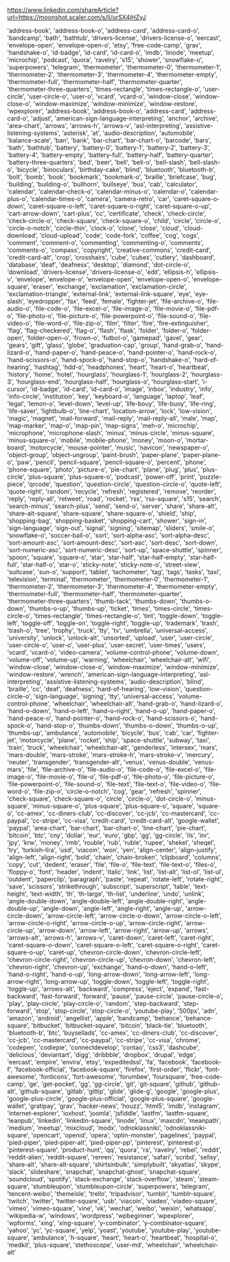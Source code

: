 https://www.linkedin.com/shareArticle?url=https://moonshot.scaler.com/s/li/urSX4jHZyJ

'address-book', 
'address-book-o', 
'address-card', 
'address-card-o', 
'bandcamp', 
'bath', 
'bathtub', 
'drivers-license', 
'drivers-license-o', 
'eercast', 
'envelope-open', 
'envelope-open-o', 
'etsy', 
'free-code-camp', 
'grav', 
'handshake-o', 
'id-badge', 
'id-card', 
'id-card-o', 
'imdb', 
'linode', 
'meetup', 
'microchip', 
'podcast', 
'quora', 
'ravelry', 
's15', 
'shower', 
'snowflake-o', 
'superpowers', 
'telegram', 
'thermometer', 
'thermometer-0', 
'thermometer-1', 
'thermometer-2', 
'thermometer-3', 
'thermometer-4', 
'thermometer-empty', 
'thermometer-full', 
'thermometer-half', 
'thermometer-quarter', 
'thermometer-three-quarters', 
'times-rectangle', 
'times-rectangle-o', 
'user-circle', 
'user-circle-o', 
'user-o', 
'vcard', 
'vcard-o', 
'window-close', 
'window-close-o', 
'window-maximize', 
'window-minimize', 
'window-restore', 
'wpexplorer', 
'address-book', 
'address-book-o', 
'address-card', 
'address-card-o', 
'adjust', 
'american-sign-language-interpreting', 
'anchor', 
'archive', 
'area-chart', 
'arrows', 
'arrows-h', 
'arrows-v', 
'asl-interpreting', 
'assistive-listening-systems', 
'asterisk', 
'at', 
'audio-description', 
'automobile', 
'balance-scale', 
'ban', 
'bank', 
'bar-chart', 
'bar-chart-o', 
'barcode', 
'bars', 
'bath', 
'bathtub', 
'battery', 
'battery-0', 
'battery-1', 
'battery-2', 
'battery-3', 
'battery-4', 
'battery-empty', 
'battery-full', 
'battery-half', 
'battery-quarter', 
'battery-three-quarters', 
'bed', 
'beer', 
'bell', 
'bell-o', 
'bell-slash', 
'bell-slash-o', 
'bicycle', 
'binoculars', 
'birthday-cake', 
'blind', 
'bluetooth', 
'bluetooth-b', 
'bolt', 
'bomb', 
'book', 
'bookmark', 
'bookmark-o', 
'braille', 
'briefcase', 
'bug', 
'building', 
'building-o', 
'bullhorn', 
'bullseye', 
'bus', 
'cab', 
'calculator', 
'calendar', 
'calendar-check-o', 
'calendar-minus-o', 
'calendar-o', 
'calendar-plus-o', 
'calendar-times-o', 
'camera', 
'camera-retro', 
'car', 
'caret-square-o-down', 
'caret-square-o-left', 
'caret-square-o-right', 
'caret-square-o-up', 
'cart-arrow-down', 
'cart-plus', 
'cc', 
'certificate', 
'check', 
'check-circle', 
'check-circle-o', 
'check-square', 
'check-square-o', 
'child', 
'circle', 
'circle-o', 
'circle-o-notch', 
'circle-thin', 
'clock-o', 
'clone', 
'close', 
'cloud', 
'cloud-download', 
'cloud-upload', 
'code', 
'code-fork', 
'coffee', 
'cog', 
'cogs', 
'comment', 
'comment-o', 
'commenting', 
'commenting-o', 
'comments', 
'comments-o', 
'compass', 
'copyright', 
'creative-commons', 
'credit-card', 
'credit-card-alt', 
'crop', 
'crosshairs', 
'cube', 
'cubes', 
'cutlery', 
'dashboard', 
'database', 
'deaf', 
'deafness', 
'desktop', 
'diamond', 
'dot-circle-o', 
'download', 
'drivers-license', 
'drivers-license-o', 
'edit', 
'ellipsis-h', 
'ellipsis-v', 
'envelope', 
'envelope-o', 
'envelope-open', 
'envelope-open-o', 
'envelope-square', 
'eraser', 
'exchange', 
'exclamation', 
'exclamation-circle', 
'exclamation-triangle', 
'external-link', 
'external-link-square', 
'eye', 
'eye-slash', 
'eyedropper', 
'fax', 
'feed', 
'female', 
'fighter-jet', 
'file-archive-o', 
'file-audio-o', 
'file-code-o', 
'file-excel-o', 
'file-image-o', 
'file-movie-o', 
'file-pdf-o', 
'file-photo-o', 
'file-picture-o', 
'file-powerpoint-o', 
'file-sound-o', 
'file-video-o', 
'file-word-o', 
'file-zip-o', 
'film', 
'filter', 
'fire', 
'fire-extinguisher', 
'flag', 
'flag-checkered', 
'flag-o', 
'flash', 
'flask', 
'folder', 
'folder-o', 
'folder-open', 
'folder-open-o', 
'frown-o', 
'futbol-o', 
'gamepad', 
'gavel', 
'gear', 
'gears', 
'gift', 
'glass', 
'globe', 
'graduation-cap', 
'group', 
'hand-grab-o', 
'hand-lizard-o', 
'hand-paper-o', 
'hand-peace-o', 
'hand-pointer-o', 
'hand-rock-o', 
'hand-scissors-o', 
'hand-spock-o', 
'hand-stop-o', 
'handshake-o', 
'hard-of-hearing', 
'hashtag', 
'hdd-o', 
'headphones', 
'heart', 
'heart-o', 
'heartbeat', 
'history', 
'home', 
'hotel', 
'hourglass', 
'hourglass-1', 
'hourglass-2', 
'hourglass-3', 
'hourglass-end', 
'hourglass-half', 
'hourglass-o', 
'hourglass-start', 
'i-cursor', 
'id-badge', 
'id-card', 
'id-card-o', 
'image', 
'inbox', 
'industry', 
'info', 
'info-circle', 
'institution', 
'key', 
'keyboard-o', 
'language', 
'laptop', 
'leaf', 
'legal', 
'lemon-o', 
'level-down', 
'level-up', 
'life-bouy', 
'life-buoy', 
'life-ring', 
'life-saver', 
'lightbulb-o', 
'line-chart', 
'location-arrow', 
'lock', 
'low-vision', 
'magic', 
'magnet', 
'mail-forward', 
'mail-reply', 
'mail-reply-all', 
'male', 
'map', 
'map-marker', 
'map-o', 
'map-pin', 
'map-signs', 
'meh-o', 
'microchip', 
'microphone', 
'microphone-slash', 
'minus', 
'minus-circle', 
'minus-square', 
'minus-square-o', 
'mobile', 
'mobile-phone', 
'money', 
'moon-o', 
'mortar-board', 
'motorcycle', 
'mouse-pointer', 
'music', 
'navicon', 
'newspaper-o', 
'object-group', 
'object-ungroup', 
'paint-brush', 
'paper-plane', 
'paper-plane-o', 
'paw', 
'pencil', 
'pencil-square', 
'pencil-square-o', 
'percent', 
'phone', 
'phone-square', 
'photo', 
'picture-o', 
'pie-chart', 
'plane', 
'plug', 
'plus', 
'plus-circle', 
'plus-square', 
'plus-square-o', 
'podcast', 
'power-off', 
'print', 
'puzzle-piece', 
'qrcode', 
'question', 
'question-circle', 
'question-circle-o', 
'quote-left', 
'quote-right', 
'random', 
'recycle', 
'refresh', 
'registered', 
'remove', 
'reorder', 
'reply', 
'reply-all', 
'retweet', 
'road', 
'rocket', 
'rss', 
'rss-square', 
's15', 
'search', 
'search-minus', 
'search-plus', 
'send', 
'send-o', 
'server', 
'share', 
'share-alt', 
'share-alt-square', 
'share-square', 
'share-square-o', 
'shield', 
'ship', 
'shopping-bag', 
'shopping-basket', 
'shopping-cart', 
'shower', 
'sign-in', 
'sign-language', 
'sign-out', 
'signal', 
'signing', 
'sitemap', 
'sliders', 
'smile-o', 
'snowflake-o', 
'soccer-ball-o', 
'sort', 
'sort-alpha-asc', 
'sort-alpha-desc', 
'sort-amount-asc', 
'sort-amount-desc', 
'sort-asc', 
'sort-desc', 
'sort-down', 
'sort-numeric-asc', 
'sort-numeric-desc', 
'sort-up', 
'space-shuttle', 
'spinner', 
'spoon', 
'square', 
'square-o', 
'star', 
'star-half', 
'star-half-empty', 
'star-half-full', 
'star-half-o', 
'star-o', 
'sticky-note', 
'sticky-note-o', 
'street-view', 
'suitcase', 
'sun-o', 
'support', 
'tablet', 
'tachometer', 
'tag', 
'tags', 
'tasks', 
'taxi', 
'television', 
'terminal', 
'thermometer', 
'thermometer-0', 
'thermometer-1', 
'thermometer-2', 
'thermometer-3', 
'thermometer-4', 
'thermometer-empty', 
'thermometer-full', 
'thermometer-half', 
'thermometer-quarter', 
'thermometer-three-quarters', 
'thumb-tack', 
'thumbs-down', 
'thumbs-o-down', 
'thumbs-o-up', 
'thumbs-up', 
'ticket', 
'times', 
'times-circle', 
'times-circle-o', 
'times-rectangle', 
'times-rectangle-o', 
'tint', 
'toggle-down', 
'toggle-left', 
'toggle-off', 
'toggle-on', 
'toggle-right', 
'toggle-up', 
'trademark', 
'trash', 
'trash-o', 
'tree', 
'trophy', 
'truck', 
'tty', 
'tv', 
'umbrella', 
'universal-access', 
'university', 
'unlock', 
'unlock-alt', 
'unsorted', 
'upload', 
'user', 
'user-circle', 
'user-circle-o', 
'user-o', 
'user-plus', 
'user-secret', 
'user-times', 
'users', 
'vcard', 
'vcard-o', 
'video-camera', 
'volume-control-phone', 
'volume-down', 
'volume-off', 
'volume-up', 
'warning', 
'wheelchair', 
'wheelchair-alt', 
'wifi', 
'window-close', 
'window-close-o', 
'window-maximize', 
'window-minimize', 
'window-restore', 
'wrench', 
'american-sign-language-interpreting', 
'asl-interpreting', 
'assistive-listening-systems', 
'audio-description', 
'blind', 
'braille', 
'cc', 
'deaf', 
'deafness', 
'hard-of-hearing', 
'low-vision', 
'question-circle-o', 
'sign-language', 
'signing', 
'tty', 
'universal-access', 
'volume-control-phone', 
'wheelchair', 
'wheelchair-alt', 
'hand-grab-o', 
'hand-lizard-o', 
'hand-o-down', 
'hand-o-left', 
'hand-o-right', 
'hand-o-up', 
'hand-paper-o', 
'hand-peace-o', 
'hand-pointer-o', 
'hand-rock-o', 
'hand-scissors-o', 
'hand-spock-o', 
'hand-stop-o', 
'thumbs-down', 
'thumbs-o-down', 
'thumbs-o-up', 
'thumbs-up', 
'ambulance', 
'automobile', 
'bicycle', 
'bus', 
'cab', 
'car', 
'fighter-jet', 
'motorcycle', 
'plane', 
'rocket', 
'ship', 
'space-shuttle', 
'subway', 
'taxi', 
'train', 
'truck', 
'wheelchair', 
'wheelchair-alt', 
'genderless', 
'intersex', 
'mars', 
'mars-double', 
'mars-stroke', 
'mars-stroke-h', 
'mars-stroke-v', 
'mercury', 
'neuter', 
'transgender', 
'transgender-alt', 
'venus', 
'venus-double', 
'venus-mars', 
'file', 
'file-archive-o', 
'file-audio-o', 
'file-code-o', 
'file-excel-o', 
'file-image-o', 
'file-movie-o', 
'file-o', 
'file-pdf-o', 
'file-photo-o', 
'file-picture-o', 
'file-powerpoint-o', 
'file-sound-o', 
'file-text', 
'file-text-o', 
'file-video-o', 
'file-word-o', 
'file-zip-o', 
'circle-o-notch', 
'cog', 
'gear', 
'refresh', 
'spinner', 
'check-square', 
'check-square-o', 
'circle', 
'circle-o', 
'dot-circle-o', 
'minus-square', 
'minus-square-o', 
'plus-square', 
'plus-square-o', 
'square', 
'square-o', 
'cc-amex', 
'cc-diners-club', 
'cc-discover', 
'cc-jcb', 
'cc-mastercard', 
'cc-paypal', 
'cc-stripe', 
'cc-visa', 
'credit-card', 
'credit-card-alt', 
'google-wallet', 
'paypal', 
'area-chart', 
'bar-chart', 
'bar-chart-o', 
'line-chart', 
'pie-chart', 
'bitcoin', 
'btc', 
'cny', 
'dollar', 
'eur', 
'euro', 
'gbp', 
'gg', 
'gg-circle', 
'ils', 
'inr', 
'jpy', 
'krw', 
'money', 
'rmb', 
'rouble', 
'rub', 
'ruble', 
'rupee', 
'shekel', 
'sheqel', 
'try', 
'turkish-lira', 
'usd', 
'viacoin', 
'won', 
'yen', 
'align-center', 
'align-justify', 
'align-left', 
'align-right', 
'bold', 
'chain', 
'chain-broken', 
'clipboard', 
'columns', 
'copy', 
'cut', 
'dedent', 
'eraser', 
'file', 
'file-o', 
'file-text', 
'file-text-o', 
'files-o', 
'floppy-o', 
'font', 
'header', 
'indent', 
'italic', 
'link', 
'list', 
'list-alt', 
'list-ol', 
'list-ul', 
'outdent', 
'paperclip', 
'paragraph', 
'paste', 
'repeat', 
'rotate-left', 
'rotate-right', 
'save', 
'scissors', 
'strikethrough', 
'subscript', 
'superscript', 
'table', 
'text-height', 
'text-width', 
'th', 
'th-large', 
'th-list', 
'underline', 
'undo', 
'unlink', 
'angle-double-down', 
'angle-double-left', 
'angle-double-right', 
'angle-double-up', 
'angle-down', 
'angle-left', 
'angle-right', 
'angle-up', 
'arrow-circle-down', 
'arrow-circle-left', 
'arrow-circle-o-down', 
'arrow-circle-o-left', 
'arrow-circle-o-right', 
'arrow-circle-o-up', 
'arrow-circle-right', 
'arrow-circle-up', 
'arrow-down', 
'arrow-left', 
'arrow-right', 
'arrow-up', 
'arrows', 
'arrows-alt', 
'arrows-h', 
'arrows-v', 
'caret-down', 
'caret-left', 
'caret-right', 
'caret-square-o-down', 
'caret-square-o-left', 
'caret-square-o-right', 
'caret-square-o-up', 
'caret-up', 
'chevron-circle-down', 
'chevron-circle-left', 
'chevron-circle-right', 
'chevron-circle-up', 
'chevron-down', 
'chevron-left', 
'chevron-right', 
'chevron-up', 
'exchange', 
'hand-o-down', 
'hand-o-left', 
'hand-o-right', 
'hand-o-up', 
'long-arrow-down', 
'long-arrow-left', 
'long-arrow-right', 
'long-arrow-up', 
'toggle-down', 
'toggle-left', 
'toggle-right', 
'toggle-up', 
'arrows-alt', 
'backward', 
'compress', 
'eject', 
'expand', 
'fast-backward', 
'fast-forward', 
'forward', 
'pause', 
'pause-circle', 
'pause-circle-o', 
'play', 
'play-circle', 
'play-circle-o', 
'random', 
'step-backward', 
'step-forward', 
'stop', 
'stop-circle', 
'stop-circle-o', 
'youtube-play', 
'500px', 
'adn', 
'amazon', 
'android', 
'angellist', 
'apple', 
'bandcamp', 
'behance', 
'behance-square', 
'bitbucket', 
'bitbucket-square', 
'bitcoin', 
'black-tie', 
'bluetooth', 
'bluetooth-b', 
'btc', 
'buysellads', 
'cc-amex', 
'cc-diners-club', 
'cc-discover', 
'cc-jcb', 
'cc-mastercard', 
'cc-paypal', 
'cc-stripe', 
'cc-visa', 
'chrome', 
'codepen', 
'codiepie', 
'connectdevelop', 
'contao', 
'css3', 
'dashcube', 
'delicious', 
'deviantart', 
'digg', 
'dribbble', 
'dropbox', 
'drupal', 
'edge', 
'eercast', 
'empire', 
'envira', 
'etsy', 
'expeditedssl', 
'fa', 
'facebook', 
'facebook-f', 
'facebook-official', 
'facebook-square', 
'firefox', 
'first-order', 
'flickr', 
'font-awesome', 
'fonticons', 
'fort-awesome', 
'forumbee', 
'foursquare', 
'free-code-camp', 
'ge', 
'get-pocket', 
'gg', 
'gg-circle', 
'git', 
'git-square', 
'github', 
'github-alt', 
'github-square', 
'gitlab', 
'gittip', 
'glide', 
'glide-g', 
'google', 
'google-plus', 
'google-plus-circle', 
'google-plus-official', 
'google-plus-square', 
'google-wallet', 
'gratipay', 
'grav', 
'hacker-news', 
'houzz', 
'html5', 
'imdb', 
'instagram', 
'internet-explorer', 
'ioxhost', 
'joomla', 
'jsfiddle', 
'lastfm', 
'lastfm-square', 
'leanpub', 
'linkedin', 
'linkedin-square', 
'linode', 
'linux', 
'maxcdn', 
'meanpath', 
'medium', 
'meetup', 
'mixcloud', 
'modx', 
'odnoklassniki', 
'odnoklassniki-square', 
'opencart', 
'openid', 
'opera', 
'optin-monster', 
'pagelines', 
'paypal', 
'pied-piper', 
'pied-piper-alt', 
'pied-piper-pp', 
'pinterest', 
'pinterest-p', 
'pinterest-square', 
'product-hunt', 
'qq', 
'quora', 
'ra', 
'ravelry', 
'rebel', 
'reddit', 
'reddit-alien', 
'reddit-square', 
'renren', 
'resistance', 
'safari', 
'scribd', 
'sellsy', 
'share-alt', 
'share-alt-square', 
'shirtsinbulk', 
'simplybuilt', 
'skyatlas', 
'skype', 
'slack', 
'slideshare', 
'snapchat', 
'snapchat-ghost', 
'snapchat-square', 
'soundcloud', 
'spotify', 
'stack-exchange', 
'stack-overflow', 
'steam', 
'steam-square', 
'stumbleupon', 
'stumbleupon-circle', 
'superpowers', 
'telegram', 
'tencent-weibo', 
'themeisle', 
'trello', 
'tripadvisor', 
'tumblr', 
'tumblr-square', 
'twitch', 
'twitter', 
'twitter-square', 
'usb', 
'viacoin', 
'viadeo', 
'viadeo-square', 
'vimeo', 
'vimeo-square', 
'vine', 
'vk', 
'wechat', 
'weibo', 
'weixin', 
'whatsapp', 
'wikipedia-w', 
'windows', 
'wordpress', 
'wpbeginner', 
'wpexplorer', 
'wpforms', 
'xing', 
'xing-square', 
'y-combinator', 
'y-combinator-square', 
'yahoo', 
'yc', 
'yc-square', 
'yelp', 
'yoast', 
'youtube', 
'youtube-play', 
'youtube-square', 
'ambulance', 
'h-square', 
'heart', 
'heart-o', 
'heartbeat', 
'hospital-o', 
'medkit', 
'plus-square', 
'stethoscope', 
'user-md', 
'wheelchair', 
'wheelchair-alt'
